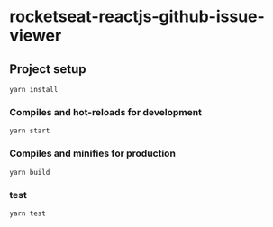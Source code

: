 # rocketseat-reactjs-github-issue-viewer

## Project setup
```
yarn install
```

### Compiles and hot-reloads for development
```
yarn start
```

### Compiles and minifies for production
```
yarn build
```

### test
```
yarn test
```
